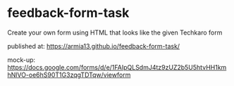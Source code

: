 # feedback-form-task
Create your own form using HTML that looks like the given Techkaro form

published at: https://armia13.github.io/feedback-form-task/

mock-up: https://docs.google.com/forms/d/e/1FAIpQLSdmJ4tz9zUZ2b5U5htvHH1kmhNlVO-oe6hS90T1G3zqgTDTqw/viewform
